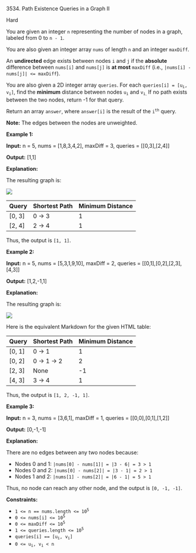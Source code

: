 3534\. Path Existence Queries in a Graph II

Hard

You are given an integer `n` representing the number of nodes in a graph, labeled from 0 to `n - 1`.

You are also given an integer array `nums` of length `n` and an integer `maxDiff`.

An **undirected** edge exists between nodes `i` and `j` if the **absolute** difference between `nums[i]` and `nums[j]` is **at most** `maxDiff` (i.e., `|nums[i] - nums[j]| <= maxDiff`).

You are also given a 2D integer array `queries`. For each <code>queries[i] = [u<sub>i</sub>, v<sub>i</sub>]</code>, find the **minimum** distance between nodes <code>u<sub>i</sub></code> and <code>v<sub>i</sub></code><sub>.</sub> If no path exists between the two nodes, return -1 for that query.

Return an array `answer`, where `answer[i]` is the result of the <code>i<sup>th</sup></code> query.

**Note:** The edges between the nodes are unweighted.

**Example 1:**

**Input:** n = 5, nums = [1,8,3,4,2], maxDiff = 3, queries = [[0,3],[2,4]]

**Output:** [1,1]

**Explanation:**

The resulting graph is:

![](https://assets.leetcode.com/uploads/2025/03/25/4149example1drawio.png)

| Query  | Shortest Path | Minimum Distance |
|--------|----------------|------------------|
| [0, 3] | 0 → 3         | 1                |
| [2, 4] | 2 → 4         | 1                |

Thus, the output is `[1, 1]`.

**Example 2:**

**Input:** n = 5, nums = [5,3,1,9,10], maxDiff = 2, queries = [[0,1],[0,2],[2,3],[4,3]]

**Output:** [1,2,-1,1]

**Explanation:**

The resulting graph is:

![](https://assets.leetcode.com/uploads/2025/03/25/4149example2drawio.png)

Here is the equivalent Markdown for the given HTML table:

| Query  | Shortest Path | Minimum Distance |
|--------|----------------|------------------|
| [0, 1] | 0 → 1         | 1                |
| [0, 2] | 0 → 1 → 2     | 2                |
| [2, 3] | None          | -1               |
| [4, 3] | 3 → 4         | 1                |

Thus, the output is `[1, 2, -1, 1]`.

**Example 3:**

**Input:** n = 3, nums = [3,6,1], maxDiff = 1, queries = [[0,0],[0,1],[1,2]]

**Output:** [0,-1,-1]

**Explanation:**

There are no edges between any two nodes because:

*   Nodes 0 and 1: `|nums[0] - nums[1]| = |3 - 6| = 3 > 1`
*   Nodes 0 and 2: `|nums[0] - nums[2]| = |3 - 1| = 2 > 1`
*   Nodes 1 and 2: `|nums[1] - nums[2]| = |6 - 1| = 5 > 1`

Thus, no node can reach any other node, and the output is `[0, -1, -1]`.

**Constraints:**

*   <code>1 <= n == nums.length <= 10<sup>5</sup></code>
*   <code>0 <= nums[i] <= 10<sup>5</sup></code>
*   <code>0 <= maxDiff <= 10<sup>5</sup></code>
*   <code>1 <= queries.length <= 10<sup>5</sup></code>
*   <code>queries[i] == [u<sub>i</sub>, v<sub>i</sub>]</code>
*   <code>0 <= u<sub>i</sub>, v<sub>i</sub> < n</code>